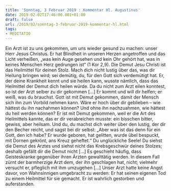 ```yaml
---
title: 'Sonntag, 3 Februar 2019 : Kommentar Hl. Augustinus'
date: 2019-02-02T17:46:00.001+01:00
draft: false
url: /2019/02/sonntag-3-februar-2019-kommentar-hl.html
tags: 
- MEDITATIO
---
```


Ein Arzt ist zu uns gekommen, um uns wieder gesund zu machen: unser Herr Jesus Christus. Er hat Blindheit in unseren Herzen angetroffen und das Licht verheißen, „was kein Auge gesehen und kein Ohr gehört hat, was in keines Menschen Herz gedrungen ist“ (1 Kor 2,9). Die Demut Jesu Christi ist das Heilmittel für deinen Stolz. Mach dich nicht lustig über das, was dir Heilung bringen wird; sei demütig, du, für den Gott sich verdemütigt hat. Er, der deine Krankheit kennt und sie heilen kann, wusste nämlich, dass das Heilmittel der Demut dich heilen würde. Da du nicht zum Arzt eilen konntest, so ist der Arzt selber zu dir gekommen \[...\] Er kommt und will dir helfen; er weiß, was du brauchst. Gott ist mit Demut gekommen, damit der Mensch sich ihn zum Vorbild nehmen kann. Wäre er hoch über dir geblieben – wie hättest du ihn nachahmen können? Und ohne ihn nachzuahmen, wie hättest du heil werden können? Er ist mit Demut gekommen, weil er die Art des Heilmittels kannte, das er dir verabreichen musste: ein bisschen bitter, gewiss, aber heilsam. Und du, du machst dich weiter über den lustig, der dir den Becher reicht, und sagst bei dir selbst: „Aber was ist das denn für ein Gott, den ich habe? Er wurde geboren, hat gelitten, wurde übel bespuckt, mit Dornen gekrönt, ans Kreuz geheftet.“ Du unglückliche Seele! Du siehst die Demut des Arztes und siehst nicht das Krebsgeschwür deines Stolzes; deshalb gefällt dir die Demut nicht \[...\] Es geschieht häufig, dass Geisteskranke gegenüber ihren Ärzten gewalttätig werden. In diesem Fall zürnt der barmherzige Arzt dem, der ihn geschlagen hat, nicht; vielmehr versucht er, pfleglich mit ihm umzugehen \[...\] Unser Arzt hatte keine Angst davor, von Wahnsinnigen umgebracht zu werden: Er hat seinen eigenen Tod zu einem Heilmittel für sie gemacht. Er ist wahrlich gestorben und auferstanden.